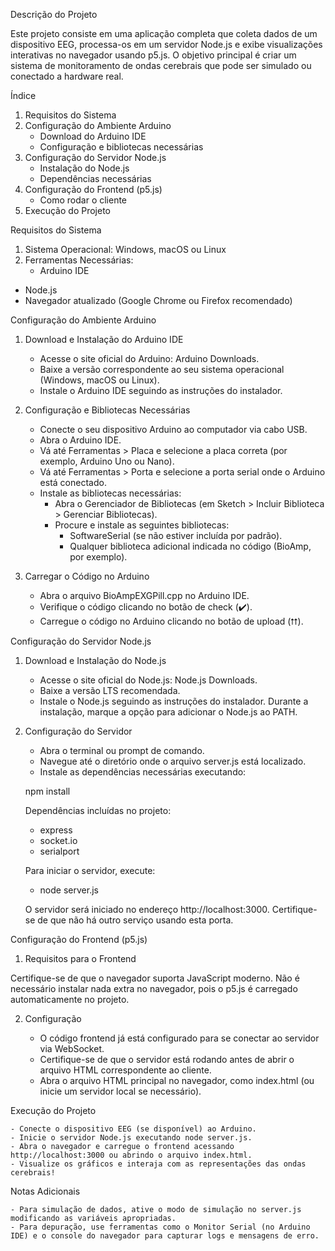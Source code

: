 Descrição do Projeto

Este projeto consiste em uma aplicação completa que coleta dados de um dispositivo EEG, processa-os em um servidor Node.js e exibe visualizações interativas no navegador usando p5.js. O objetivo principal é criar um sistema de monitoramento de ondas cerebrais que pode ser simulado ou conectado a hardware real.



Índice

1. Requisitos do Sistema
2. Configuração do Ambiente Arduino
    - Download do Arduino IDE
    - Configuração e bibliotecas necessárias
3. Configuração do Servidor Node.js
    - Instalação do Node.js
    - Dependências necessárias
4. Configuração do Frontend (p5.js)
    - Como rodar o cliente
5. Execução do Projeto



Requisitos do Sistema

1. Sistema Operacional: Windows, macOS ou Linux
2. Ferramentas Necessárias:
    - Arduino IDE
- Node.js
- Navegador atualizado (Google Chrome ou Firefox recomendado)



Configuração do Ambiente Arduino

1. Download e Instalação do Arduino IDE
    - Acesse o site oficial do Arduino: Arduino Downloads.
    - Baixe a versão correspondente ao seu sistema operacional (Windows, macOS ou Linux).
    - Instale o Arduino IDE seguindo as instruções do instalador.

2. Configuração e Bibliotecas Necessárias
    - Conecte o seu dispositivo Arduino ao computador via cabo USB.
    - Abra o Arduino IDE.
    - Vá até Ferramentas > Placa e selecione a placa correta (por exemplo, Arduino Uno ou Nano).
    - Vá até Ferramentas > Porta e selecione a porta serial onde o Arduino está conectado.
    - Instale as bibliotecas necessárias:
        - Abra o Gerenciador de Bibliotecas (em Sketch > Incluir Biblioteca > Gerenciar Bibliotecas).
        - Procure e instale as seguintes bibliotecas:
            - SoftwareSerial (se não estiver incluída por padrão).
            - Qualquer biblioteca adicional indicada no código (BioAmp, por exemplo).
           
3. Carregar o Código no Arduino
    - Abra o arquivo BioAmpEXGPill.cpp no Arduino IDE.
    - Verifique o código clicando no botão de check (✔️).
    - Carregue o código no Arduino clicando no botão de upload (⮅).



Configuração do Servidor Node.js

1. Download e Instalação do Node.js
    - Acesse o site oficial do Node.js: Node.js Downloads.
    - Baixe a versão LTS recomendada.
    - Instale o Node.js seguindo as instruções do instalador. Durante a instalação, marque a opção para adicionar o Node.js ao PATH.

2. Configuração do Servidor
    - Abra o terminal ou prompt de comando.
    - Navegue até o diretório onde o arquivo server.js está localizado.
    - Instale as dependências necessárias executando:

    npm install

    Dependências incluídas no projeto:

    - express
    - socket.io
    - serialport

    Para iniciar o servidor, execute:

    - node server.js

    O servidor será iniciado no endereço http://localhost:3000. Certifique-se de que não há outro serviço usando esta porta.



Configuração do Frontend (p5.js)

1. Requisitos para o Frontend

Certifique-se de que o navegador suporta JavaScript moderno. Não é necessário instalar nada extra no navegador, pois o p5.js é carregado automaticamente no projeto.

2. Configuração

    - O código frontend já está configurado para se conectar ao servidor via WebSocket.
    - Certifique-se de que o servidor está rodando antes de abrir o arquivo HTML correspondente ao cliente.
    - Abra o arquivo HTML principal no navegador, como index.html (ou inicie um servidor local se necessário).



Execução do Projeto

    - Conecte o dispositivo EEG (se disponível) ao Arduino.
    - Inicie o servidor Node.js executando node server.js.
    - Abra o navegador e carregue o frontend acessando http://localhost:3000 ou abrindo o arquivo index.html.
    - Visualize os gráficos e interaja com as representações das ondas cerebrais!



Notas Adicionais

    - Para simulação de dados, ative o modo de simulação no server.js modificando as variáveis apropriadas.
    - Para depuração, use ferramentas como o Monitor Serial (no Arduino IDE) e o console do navegador para capturar logs e mensagens de erro.